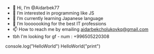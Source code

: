 - 👋 Hi, I’m @Aidarbek77
- 👀 I’m interested in programming like JS
- 🌱 I’m currently learning Japanese language
- 💞️ I’m looooooking for the best IT professions  
- 📫 How to reach me by emailing aidarbekcholukovkq@gmail.com
- tbh I'm looking for gf - num : +996505220308

<!---
Aidarbek77/Aidarbek77 is a ✨ special ✨ repository because its `README.md` (this file) appears on your GitHub profile.
You can click the Preview link to take a look at your changes.
--->
console.log("HelloWorld")
HelloWorld("print")

